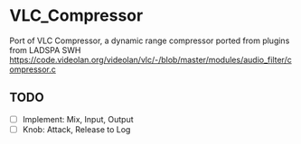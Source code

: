 # VLC_Compressor  

Port of VLC Compressor, a dynamic range compressor ported from plugins from LADSPA SWH  
https://code.videolan.org/videolan/vlc/-/blob/master/modules/audio_filter/compressor.c  

## TODO  

- [ ] Implement: Mix, Input, Output  
- [ ] Knob: Attack, Release to Log  
